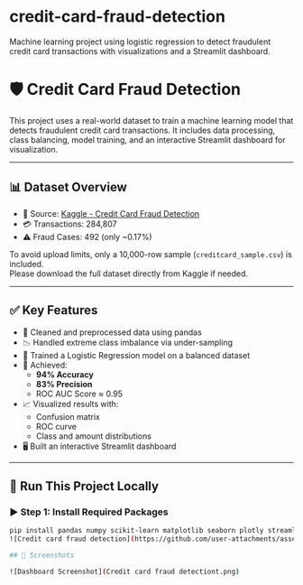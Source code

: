 # credit-card-fraud-detection
Machine learning project using logistic regression to detect fraudulent credit card transactions with visualizations and a Streamlit dashboard.
# 🛡️ Credit Card Fraud Detection

This project uses a real-world dataset to train a machine learning model that detects fraudulent credit card transactions. It includes data processing, class balancing, model training, and an interactive Streamlit dashboard for visualization.

---

## 📊 Dataset Overview

- 📁 Source: [Kaggle - Credit Card Fraud Detection](https://www.kaggle.com/datasets/mlg-ulb/creditcardfraud)
- 💳 Transactions: 284,807
- ⚠️ Fraud Cases: 492 (only ~0.17%)

To avoid upload limits, only a 10,000-row sample (`creditcard_sample.csv`) is included.  
Please download the full dataset directly from Kaggle if needed.

---

## ✅ Key Features

- 🧹 Cleaned and preprocessed data using pandas
- 📉 Handled extreme class imbalance via under-sampling
- 🤖 Trained a Logistic Regression model on a balanced dataset
- 🎯 Achieved:
  - **94% Accuracy**
  - **83% Precision**
  - ROC AUC Score ≈ 0.95
- 📈 Visualized results with:
  - Confusion matrix
  - ROC curve
  - Class and amount distributions
- 🖥️ Built an interactive Streamlit dashboard

---

## 🚀 Run This Project Locally

### ▶️ Step 1: Install Required Packages

```bash
pip install pandas numpy scikit-learn matplotlib seaborn plotly streamlit
![Credit card fraud detection](https://github.com/user-attachments/assets/f6896482-8d6d-4fcb-a844-7a9f0b778f08)

## 📸 Screenshots

![Dashboard Screenshot](Credit card fraud detectiont.png)



